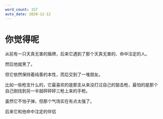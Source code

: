 ```yaml
---
word_count: 157
auto_date: 2020-12-12
---
```


# 你觉得呢

从前有一只天真无害的盾牌，后来它遇到了那个天真无害的、命中注定的人。

然后他就黑了。

但它依然保持着纯善的本性，而后交到了一堆朋友。

比如一些枪支什么的，它最喜欢的是那支从来没打过自己的狙击枪，最怕的是那个自己刚找到另一半就砰砰砰三枪上来的手枪。

虽然它不怕子弹，但那个气场实在有点太强了。

后来它和他命中注定的伴侣

